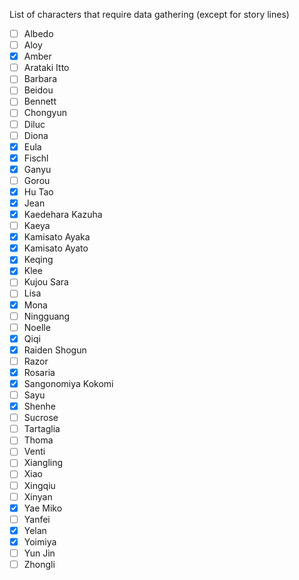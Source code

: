 List of characters that require data gathering (except for story lines)

- [ ] Albedo
- [ ] Aloy
- [x] Amber
- [ ] Arataki Itto
- [ ] Barbara
- [ ] Beidou
- [ ] Bennett
- [ ] Chongyun
- [ ] Diluc
- [ ] Diona
- [x] Eula
- [x] Fischl
- [x] Ganyu
- [ ] Gorou
- [x] Hu Tao
- [x] Jean
- [x] Kaedehara Kazuha
- [ ] Kaeya
- [x] Kamisato Ayaka
- [x] Kamisato Ayato
- [x] Keqing
- [x] Klee
- [ ] Kujou Sara
- [ ] Lisa
- [x] Mona
- [ ] Ningguang
- [ ] Noelle
- [x] Qiqi
- [x] Raiden Shogun
- [ ] Razor
- [x] Rosaria
- [x] Sangonomiya Kokomi
- [ ] Sayu
- [x] Shenhe
- [ ] Sucrose
- [ ] Tartaglia
- [ ] Thoma
- [ ] Venti
- [ ] Xiangling
- [ ] Xiao
- [ ] Xingqiu
- [ ] Xinyan
- [x] Yae Miko
- [ ] Yanfei
- [x] Yelan
- [x] Yoimiya
- [ ] Yun Jin
- [ ] Zhongli